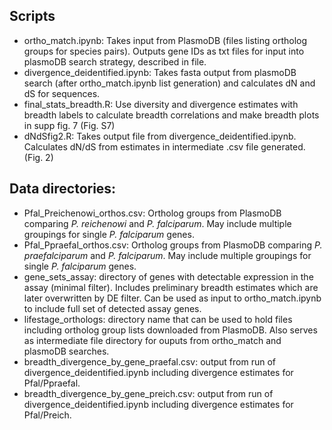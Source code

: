## Scripts
- ortho_match.ipynb: Takes input from PlasmoDB (files listing ortholog groups for species pairs). Outputs gene IDs as txt files for input into plasmoDB search strategy, described in file.
- divergence_deidentified.ipynb: Takes fasta output from plasmoDB search (after ortho_match.ipynb list generation) and calculates dN and dS for sequences.
- final_stats_breadth.R: Use diversity and divergence estimates with breadth labels to calculate breadth correlations and make breadth plots in supp fig. 7 (Fig. S7)
- dNdSfig2.R: Takes output file from divergence_deidentified.ipynb. Calculates dN/dS from estimates in intermediate .csv file generated. (Fig. 2)

## Data directories:
- Pfal_Preichenowi_orthos.csv: Ortholog groups from PlasmoDB comparing <i>P. reichenowi</i> and <i>P. falciparum</i>. May include multiple groupings for single <i>P. falciparum</i> genes.
- Pfal_Ppraefal_orthos.csv: Ortholog groups from PlasmoDB comparing <i>P. praefalciparum</i> and <i>P. falciparum</i>. May include multiple groupings for single <i>P. falciparum</i> genes.
- gene_sets_assay: directory of genes with detectable expression in the assay (minimal filter). Includes preliminary breadth estimates which are later overwritten by DE filter. Can be used as input to ortho_match.ipynb to include full set of detected assay genes. 
- lifestage_orthologs: directory name that can be used to hold files including ortholog group lists downloaded from PlasmoDB. Also serves as intermediate file directory for ouputs from ortho_match and plasmoDB searches. 
- breadth_divergence_by_gene_praefal.csv: output from run of divergence_deidentified.ipynb including divergence estimates for Pfal/Ppraefal.
- breadth_divergence_by_gene_preich.csv: output from run of divergence_deidentified.ipynb including divergence estimates for Pfal/Preich. 

